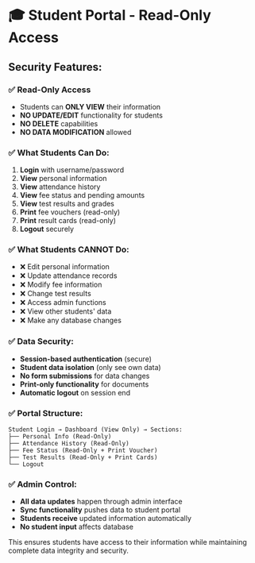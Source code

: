 # 🎓 Student Portal - Read-Only Access

## Security Features:

### ✅ **Read-Only Access**
- Students can **ONLY VIEW** their information
- **NO UPDATE/EDIT** functionality for students
- **NO DELETE** capabilities
- **NO DATA MODIFICATION** allowed

### ✅ **What Students Can Do:**
1. **Login** with username/password
2. **View** personal information
3. **View** attendance history
4. **View** fee status and pending amounts
5. **View** test results and grades
6. **Print** fee vouchers (read-only)
7. **Print** result cards (read-only)
8. **Logout** securely

### ✅ **What Students CANNOT Do:**
- ❌ Edit personal information
- ❌ Update attendance records
- ❌ Modify fee information
- ❌ Change test results
- ❌ Access admin functions
- ❌ View other students' data
- ❌ Make any database changes

### ✅ **Data Security:**
- **Session-based authentication** (secure)
- **Student data isolation** (only see own data)
- **No form submissions** for data changes
- **Print-only functionality** for documents
- **Automatic logout** on session end

### ✅ **Portal Structure:**
```
Student Login → Dashboard (View Only) → Sections:
├── Personal Info (Read-Only)
├── Attendance History (Read-Only)  
├── Fee Status (Read-Only + Print Voucher)
├── Test Results (Read-Only + Print Cards)
└── Logout
```

### ✅ **Admin Control:**
- **All data updates** happen through admin interface
- **Sync functionality** pushes data to student portal
- **Students receive** updated information automatically
- **No student input** affects database

This ensures students have access to their information while maintaining complete data integrity and security.